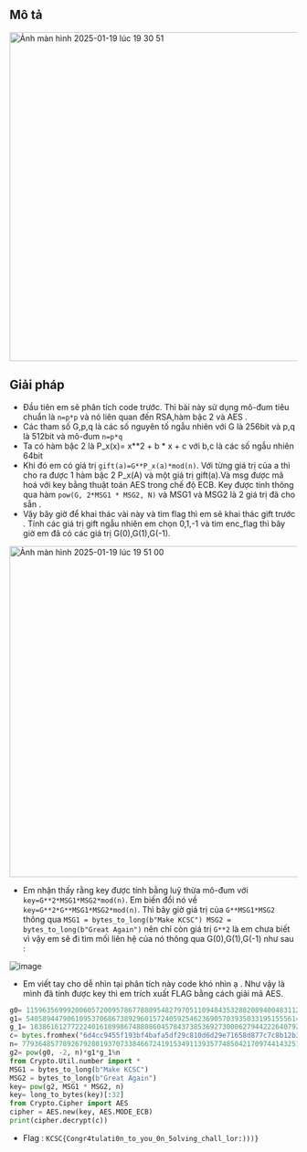## Mô tả 

<img width="576" alt="Ảnh màn hình 2025-01-19 lúc 19 30 51" src="https://github.com/user-attachments/assets/6f5e6c32-d25f-471c-8a83-2776650f5999" />

## Giải pháp 
- Đầu tiên em sẽ phân tích code trước. Thì bài này sử dụng mô-đum tiêu chuẩn là `n=p*p` và nó liên quan đến RSA,hàm bậc 2 và AES .
- Các tham số G,p,q là các số nguyên tố ngẫu nhiên với G là 256bit và p,q là 512bit và mô-đum `n=p*q`
- Ta có hàm bậc 2 là P_x(x)= x**2 + b * x + c với b,c là các số ngẫu nhiên 64bit
- Khi đó em có giá trị `gift(a)=G**P_x(a)*mod(n)`. Với từng giá trị của a thì cho ra được 1 hàm bậc 2 P_x(A) và một giá trị gift(a).Và msg được mã hoá với key bằng thuật toán AES trong chế độ ECB. Key được tính thông qua hàm `pow(G, 2*MSG1 * MSG2, N)` và MSG1 và MSG2 là 2 giá trị đã cho sẵn .
- Vậy bây giờ để khai thác vài này và tìm flag thì em sẽ khai thác gift trước . Tính các giá trị gift ngẫu nhiên em chọn 0,1,-1 và tìm enc_flag  thì bây giờ em đã có các giá trị G(0),G(1),G(-1).

<img width="580" alt="Ảnh màn hình 2025-01-19 lúc 19 51 00" src="https://github.com/user-attachments/assets/1196d9ca-c438-4211-91b2-fc66a4d9b5ba" />

- Em nhận thấy rằng key được tính bằng luỹ thừa mô-đum với `key=G**2*MSG1*MSG2*mod(n)`. Em biến đổi nó về `key=G**2*G**MSG1*MSG2*mod(n)`. Thì bây giờ giá trị của `G**MSG1*MSG2` thông qua `MSG1 = bytes_to_long(b"Make KCSC")
MSG2 = bytes_to_long(b"Great Again")` nên chỉ còn giá trị `G**2` là em chưa biết vì vậy em sẽ đi tìm mối liên hệ của nó thông qua G(0),G(1),G(-1) như sau :

![image](https://github.com/user-attachments/assets/d841111e-9f40-4299-82b8-9f76bf6e440e)

- Em viết tay cho dễ nhìn tại phân tích này code khó nhìn ạ . Như vậy là mình đã tính được key thì em trích xuất FLAG bằng cách giải mã AES.
```py
g0= 11596356999200605720095786778809548279705110948435328820894004831120339542232002979377533000890057945707251409620559505596759173453065026029403989575675178129371710193843100186969924759458898976359180901748998446817521245038508822557602803106485801068967244020051460484768473645575455539177942817845398369442
g1= 540589447906109537068673892960157240592546236905703935033195155561453650264543585148160701603785501503565866539845057784167719568645447178297900365719068273991853423151330994382635940095282684702482317822156751060462796972386443792287859767338153217690854436144147983000923551779804970359548332282277957115
g_1= 18386161277222401618998674880860457843738536927300062794422264079282955292083484411125632582883507438021200746582370373672990049289011455715151854857344866597720093320469750282467754062121603621824956471284244649341437944630654955824879001640266454116819978504228716473787024311254775187011619088945802916658
c= bytes.fromhex("6d4cc9455f193bf4bafa5df29c810d6d29e71658d877c7c8b12b38c30f2f5d9005de55426f423339c50274dc11ea781f5bb8512070de5a6ba8c9b4e812d17f27")
n= 77936485778926792801937073384667241915349113935774850421709744143251757745018702708793685731415243927662303559986308809109390307428600616240546416885472428714814860244449930375647104565429057496673763276115230306726414352000434030670955240391180322179114793096400352284801579662025955619362342602198573194249
g2= pow(g0, -2, n)*g1*g_1%n
from Crypto.Util.number import *
MSG1 = bytes_to_long(b"Make KCSC")
MSG2 = bytes_to_long(b"Great Again")
key= pow(g2, MSG1 * MSG2, n)
key= long_to_bytes(key)[:32]
from Crypto.Cipher import AES
cipher = AES.new(key, AES.MODE_ECB)
print(cipher.decrypt(c))
```
- Flag : `KCSC{Congr4tulati0n_to_you_0n_5olving_chall_lor:)))}`
